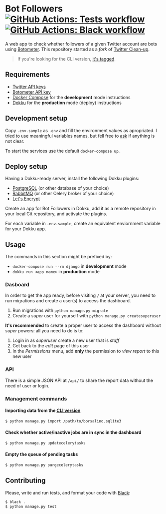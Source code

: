 # Bot Followers [![GitHub Actions: Tests workflow](https://github.com/cuducos/bot-followers/workflows/Tests/badge.svg)]() [![GitHub Actions: Black workflow](https://github.com/cuducos/bot-followers/workflows/Black/badge.svg)]()

A web app to check whether followers of a given Twitter account are bots using [Botometer](https://botometer.iuni.iu.edu/). This repository started as a _fork_ of [Twitter
Clean-up](https://github.com/cuducos/twitter-cleanup).

> If you're looking for the CLI version, [it's tagged](https://github.com/cuducos/bot-followers/tree/cli).

## Requirements

* [Twitter API keys](https://developer.twitter.com/apps)
* [Botometer API key](https://market.mashape.com/OSoMe/botometer)
* [Docker Compose](https://docs.docker.com/compose/) for the **development** mode instructions
* [Dokku](http://dokku.viewdocs.io/dokku/) for the **production** mode (deploy) instructions

## Development setup

Copy `.env.sample` as `.env` and fill the environment values as apropriated. I tried to use meaningful variables names, but fell free to [ask](https://github.com/cuducos/bot-followers/issues) if anything is not clear.

To start the services use the default `docker-compose up`.

## Deploy setup

Having a Dokku-ready server, install the following Dokku plugins:

* [PostgreSQL](https://github.com/dokku/dokku-postgres-plugin) (or other database of your choice)
* [RabbitMQ](https://github.com/dokku/dokku-rabbitmq-plugin) (or other Celery broker of your choice)
* [Let's Encrypt](https://github.com/dokku/dokku-letsencrypt)

Create an app for Bot Followers in Dokku, add it as a remote repository in your local Git repository, and activate the plugins.

For each variable in `.env.sample`, create an equivalent enviornment variable for your Dokku app.

## Usage

The commands in this section might be prefixed by:

* `docker-compose run --rm django` in **development** mode
* `dokku run <app name>` in **production** mode

### Dasboard

In order to get the app ready, before visiting `/` at your server, you need to run migrations and create a user(s) to access the dashboard.


1. Run migrations with `python manage.py migrate`
1. Create a _super_ user for yourself with `python manage.py createsuperuser`

**It's recommended** to create a proper user to access the dashboard without _super_ powers: all you need to do is to:

1. Login in as _superuser_ create a new user that is _staff_
2. Get back to the _edit_ page of this user
3. In the _Permissions_ menu, add **only** the permission to _view report_ to this new user

### API

There is a simple JSON API at `/api/` to share the report data without the need of user or login.

### Management commands

#### Importing data from the [CLI version](https://github.com/cuducos/bot-followers/tree/cli)

```bash
$ python manage.py import /path/to/borsalino.sqlite3
```

#### Check whether active/inactive jobs are in sync in the dashboard

```bash
$ python manage.py updatecelerytasks
```

#### Empty the queue of pending tasks

```bash
$ python manage.py purgecelerytasks
```

## Contributing

Please, write and run tests, and format your code with [Black](https://github.com/ambv/black):

```bash
$ black .
$ python manage.py test
```
